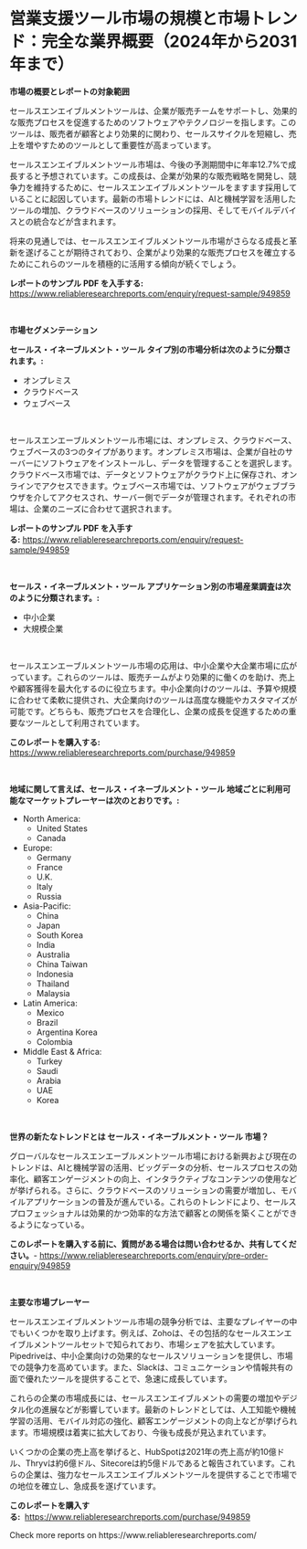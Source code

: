 <p><h1>営業支援ツール市場の規模と市場トレンド：完全な業界概要（2024年から2031年まで）</h1></p><p><strong>市場の概要とレポートの対象範囲</strong></p>
<p><p>セールスエンエイブルメントツールは、企業が販売チームをサポートし、効果的な販売プロセスを促進するためのソフトウェアやテクノロジーを指します。このツールは、販売者が顧客とより効果的に関わり、セールスサイクルを短縮し、売上を増やすためのツールとして重要性が高まっています。</p><p>セールスエンエイブルメントツール市場は、今後の予測期間中に年率12.7%で成長すると予想されています。この成長は、企業が効果的な販売戦略を開発し、競争力を維持するために、セールスエンエイブルメントツールをますます採用していることに起因しています。最新の市場トレンドには、AIと機械学習を活用したツールの増加、クラウドベースのソリューションの採用、そしてモバイルデバイスとの統合などが含まれます。</p><p>将来の見通しでは、セールスエンエイブルメントツール市場がさらなる成長と革新を遂げることが期待されており、企業がより効果的な販売プロセスを確立するためにこれらのツールを積極的に活用する傾向が続くでしょう。</p></p>
<p><strong>レポートのサンプル PDF を入手する:</strong> <a href="https://www.reliableresearchreports.com/enquiry/request-sample/949859">https://www.reliableresearchreports.com/enquiry/request-sample/949859</a></p>
<p>&nbsp;</p>
<p><strong>市場セグメンテーション</strong></p>
<p><strong>セールス・イネーブルメント・ツール タイプ別の市場分析は次のように分類されます。:</strong></p>
<p><ul><li>オンプレミス</li><li>クラウドベース</li><li>ウェブベース</li></ul></p>
<p>&nbsp;</p>
<p><p>セールスエンエーブルメントツール市場には、オンプレミス、クラウドベース、ウェブベースの3つのタイプがあります。オンプレミス市場は、企業が自社のサーバーにソフトウェアをインストールし、データを管理することを選択します。クラウドベース市場では、データとソフトウェアがクラウド上に保存され、オンラインでアクセスできます。ウェブベース市場では、ソフトウェアがウェブブラウザを介してアクセスされ、サーバー側でデータが管理されます。それぞれの市場は、企業のニーズに合わせて選択されます。</p></p>
<p><strong>レポートのサンプル PDF を入手する:</strong>&nbsp;<a href="https://www.reliableresearchreports.com/enquiry/request-sample/949859">https://www.reliableresearchreports.com/enquiry/request-sample/949859</a></p>
<p>&nbsp;</p>
<p><strong> セールス・イネーブルメント・ツール アプリケーション別の市場産業調査は次のように分類されます。:</strong></p>
<p><ul><li>中小企業</li><li>大規模企業</li></ul></p>
<p>&nbsp;</p>
<p><p>セールスエンエーブルメントツール市場の応用は、中小企業や大企業市場に広がっています。これらのツールは、販売チームがより効果的に働くのを助け、売上や顧客獲得を最大化するのに役立ちます。中小企業向けのツールは、予算や規模に合わせて柔軟に提供され、大企業向けのツールは高度な機能やカスタマイズが可能です。どちらも、販売プロセスを合理化し、企業の成長を促進するための重要なツールとして利用されています。</p></p>
<p><strong>このレポートを購入する:</strong>&nbsp; <a href="https://www.reliableresearchreports.com/purchase/949859">https://www.reliableresearchreports.com/purchase/949859</a></p>
<p>&nbsp;</p>
<p><strong>地域に関して言えば、セールス・イネーブルメント・ツール 地域ごとに利用可能なマーケットプレーヤーは次のとおりです。:</strong></p>
<p><ul>
    <li>
        North America:
        <ul>
            <li>United States</li>
            <li>Canada</li>
        </ul>
    </li>
    <li>
        Europe:
        <ul>
            <li>Germany</li>
            <li>France</li>
            <li>U.K.</li>
            <li>Italy</li>
            <li>Russia</li>
        </ul>
    </li>
    <li>
        Asia-Pacific:
        <ul>
            <li>China</li>
            <li>Japan</li>
            <li>South Korea</li>
            <li>India</li>
            <li>Australia</li>
            <li>China Taiwan</li>
            <li>Indonesia</li>
            <li>Thailand</li>
            <li>Malaysia</li>
        </ul>
    </li>
    <li>
        Latin America:
        <ul>
            <li>Mexico</li>
            <li>Brazil</li>
            <li>Argentina Korea</li>
            <li>Colombia</li>
        </ul>
    </li>
    <li>
        Middle East & Africa:
        <ul>
            <li>Turkey</li>
            <li>Saudi</li>
            <li>Arabia</li>
            <li>UAE</li>
            <li>Korea</li>
        </ul>
    </li>
    </ul></p>
<p>&nbsp;</p>
<p><strong>世界の新たなトレンドとは セールス・イネーブルメント・ツール 市場？</strong></p>
<p><p>グローバルなセールスエンエーブルメントツール市場における新興および現在のトレンドは、AIと機械学習の活用、ビッグデータの分析、セールスプロセスの効率化、顧客エンゲージメントの向上、インタラクティブなコンテンツの使用などが挙げられる。さらに、クラウドベースのソリューションの需要が増加し、モバイルアプリケーションの普及が進んでいる。これらのトレンドにより、セールスプロフェッショナルは効果的かつ効率的な方法で顧客との関係を築くことができるようになっている。</p></p>
<p><strong>このレポートを購入する前に、質問がある場合は問い合わせるか、共有してください。</strong>- <a href="https://www.reliableresearchreports.com/enquiry/pre-order-enquiry/949859">https://www.reliableresearchreports.com/enquiry/pre-order-enquiry/949859</a></p>
<p>&nbsp;</p>
<p><strong>主要な市場プレーヤー</strong></p>
<p><p>セールスエンエイブルメントツール市場の競争分析では、主要なプレイヤーの中でもいくつかを取り上げます。例えば、Zohoは、その包括的なセールスエンエイブルメントツールセットで知られており、市場シェアを拡大しています。Pipedriveは、中小企業向けの効果的なセールスソリューションを提供し、市場での競争力を高めています。また、Slackは、コミュニケーションや情報共有の面で優れたツールを提供することで、急速に成長しています。</p><p>これらの企業の市場成長には、セールスエンエイブルメントの需要の増加やデジタル化の進展などが影響しています。最新のトレンドとしては、人工知能や機械学習の活用、モバイル対応の強化、顧客エンゲージメントの向上などが挙げられます。市場規模は着実に拡大しており、今後も成長が見込まれています。</p><p>いくつかの企業の売上高を挙げると、HubSpotは2021年の売上高が約10億ドル、Thryvは約6億ドル、Sitecoreは約5億ドルであると報告されています。これらの企業は、強力なセールスエンエイブルメントツールを提供することで市場での地位を確立し、急成長を遂げています。</p></p>
<p><strong>このレポートを購入する:</strong>&nbsp;&nbsp;<a href="https://www.reliableresearchreports.com/purchase/949859">https://www.reliableresearchreports.com/purchase/949859</a></p>
<p>Check more reports on https://www.reliableresearchreports.com/</p>